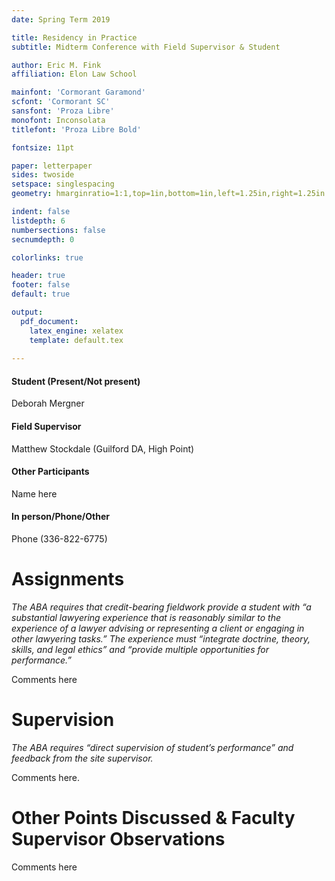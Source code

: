 ```yaml
---
date: Spring Term 2019

title: Residency in Practice
subtitle: Midterm Conference with Field Supervisor & Student

author: Eric M. Fink
affiliation: Elon Law School 

mainfont: 'Cormorant Garamond'
scfont: 'Cormorant SC'
sansfont: 'Proza Libre'
monofont: Inconsolata
titlefont: 'Proza Libre Bold'

fontsize: 11pt

paper: letterpaper
sides: twoside
setspace: singlespacing
geometry: hmarginratio=1:1,top=1in,bottom=1in,left=1.25in,right=1.25in

indent: false
listdepth: 6
numbersections: false 
secnumdepth: 0

colorlinks: true

header: true
footer: false
default: true 

output: 
  pdf_document:
    latex_engine: xelatex
    template: default.tex
    
---
```


#### Student (Present/Not present)

Deborah Mergner

#### Field Supervisor  

Matthew Stockdale (Guilford DA, High Point)

#### Other Participants

Name here

#### In person/Phone/Other

Phone (336-822-6775)

# Assignments 

_The ABA requires that credit-bearing fieldwork provide a student with “a substantial lawyering experience that is reasonably similar to the experience of a lawyer advising or representing a client or engaging in other lawyering tasks.” The experience must “integrate doctrine, theory, skills, and legal ethics” and “provide multiple opportunities for performance.”_

Comments here

# Supervision 

_The ABA requires “direct supervision of student’s performance” and feedback from the site supervisor._ 

Comments here. 


# Other Points Discussed & Faculty Supervisor Observations 

Comments here 